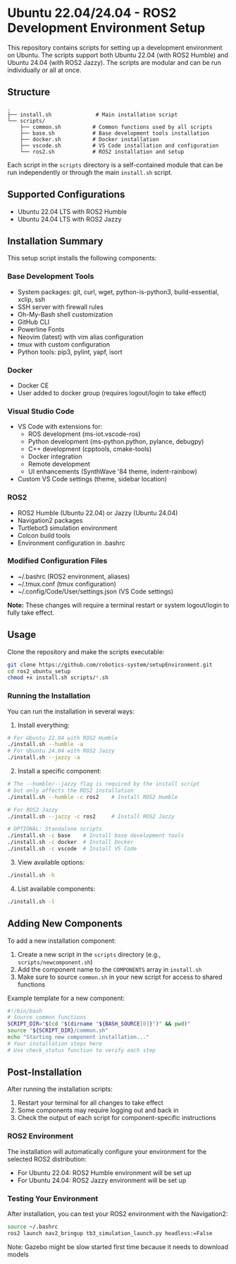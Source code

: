 # Ubuntu 22.04/24.04 - ROS2 Development Environment Setup
This repository contains scripts for setting up a development environment on Ubuntu. The scripts support both Ubuntu 22.04 (with ROS2 Humble) and Ubuntu 24.04 (with ROS2 Jazzy). The scripts are modular and can be run individually or all at once.

## Structure
```
.
├── install.sh              # Main installation script
└── scripts/
    ├── common.sh          # Common functions used by all scripts
    ├── base.sh            # Base development tools installation
    ├── docker.sh          # Docker installation
    ├── vscode.sh          # VS Code installation and configuration
    └── ros2.sh            # ROS2 installation and setup
```
Each script in the `scripts` directory is a self-contained module that can be run independently or through the main `install.sh` script.

## Supported Configurations
- Ubuntu 22.04 LTS with ROS2 Humble
- Ubuntu 24.04 LTS with ROS2 Jazzy

## Installation Summary
This setup script installs the following components:

### Base Development Tools
- System packages: git, curl, wget, python-is-python3, build-essential, xclip, ssh
- SSH server with firewall rules
- Oh-My-Bash shell customization
- GitHub CLI
- Powerline Fonts
- Neovim (latest) with vim alias configuration
- tmux with custom configuration
- Python tools: pip3, pylint, yapf, isort

### Docker
- Docker CE
- User added to docker group (requires logout/login to take effect)

### Visual Studio Code
- VS Code with extensions for:
  - ROS development (ms-iot.vscode-ros)
  - Python development (ms-python.python, pylance, debugpy)
  - C++ development (cpptools, cmake-tools)
  - Docker integration
  - Remote development
  - UI enhancements (SynthWave '84 theme, indent-rainbow)
- Custom VS Code settings (theme, sidebar location)

### ROS2
- ROS2 Humble (Ubuntu 22.04) or Jazzy (Ubuntu 24.04)
- Navigation2 packages
- Turtlebot3 simulation environment
- Colcon build tools
- Environment configuration in .bashrc

### Modified Configuration Files
- ~/.bashrc (ROS2 environment, aliases)
- ~/.tmux.conf (tmux configuration)
- ~/.config/Code/User/settings.json (VS Code settings)

**Note:** These changes will require a terminal restart or system logout/login to fully take effect.

## Usage
Clone the repository and make the scripts executable:
```bash
git clone https://github.com/robotics-system/setupEnvironment.git
cd ros2_ubuntu_setup
chmod +x install.sh scripts/*.sh
```

### Running the Installation
You can run the installation in several ways:
1. Install everything:
```bash
# For Ubuntu 22.04 with ROS2 Humble
./install.sh --humble -a
# For Ubuntu 24.04 with ROS2 Jazzy
./install.sh --jazzy -a
```

2. Install a specific component:
```bash
# The --humble/--jazzy flag is required by the install script
# but only affects the ROS2 installation
./install.sh --humble -c ros2    # Install ROS2 Humble

# For ROS2 Jazzy
./install.sh --jazzy -c ros2     # Install ROS2 Jazzy

# OPTIONAL: Standalone scripts
./install.sh -c base    # Install base development tools
./install.sh -c docker  # Install Docker
./install.sh -c vscode  # Install VS Code
```

3. View available options:
```bash
./install.sh -h
```

4. List available components:
```bash
./install.sh -l
```

## Adding New Components
To add a new installation component:
1. Create a new script in the `scripts` directory (e.g., `scripts/newcomponent.sh`)
2. Add the component name to the `COMPONENTS` array in `install.sh`
3. Make sure to source `common.sh` in your new script for access to shared functions

Example template for a new component:
```bash
#!/bin/bash
# Source common functions
SCRIPT_DIR="$(cd "$(dirname "${BASH_SOURCE[0]}")" && pwd)"
source "${SCRIPT_DIR}/common.sh"
echo "Starting new component installation..."
# Your installation steps here
# Use check_status function to verify each step
```

## Post-Installation
After running the installation scripts:
1. Restart your terminal for all changes to take effect
2. Some components may require logging out and back in
3. Check the output of each script for component-specific instructions

### ROS2 Environment
The installation will automatically configure your environment for the selected ROS2 distribution:
- For Ubuntu 22.04: ROS2 Humble environment will be set up
- For Ubuntu 24.04: ROS2 Jazzy environment will be set up

### Testing Your Environment
After installation, you can test your ROS2 environment with the Navigation2:
```bash
source ~/.bashrc
ros2 launch nav2_bringup tb3_simulation_launch.py headless:=False
```

Note: Gazebo might be slow started first time because it needs to download models
